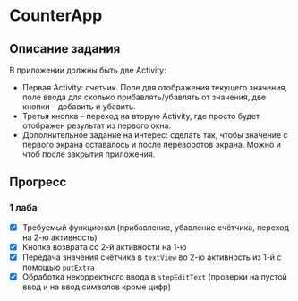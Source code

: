 # CounterApp

## Описание задания

В приложении должны быть две Activity:
- Первая Activity: счетчик. Поле для отображения текущего значения, поле ввода для сколько прибавлять/убавлять от значения, две кнопки – добавить и убавить.
- Третья кнопка – переход на вторую Activity, где просто будет отображен результат из первого окна.
- Дополнительное задание на интерес: сделать так, чтобы значение с первого экрана оставалось и после переворотов экрана. Можно и чтоб после закрытия приложения.

## Прогресс

### 1 лаба

- [x] Требуемый функционал (прибавление, убавление счётчика, переход на 2-ю активность)
- [x] Кнопка возврата со 2-й активности на 1-ю
- [x] Передача значения счётчика в `textView` во 2-ю активность из 1-й с помощью `putExtra`
- [x] Обработка некорректного ввода в `stepEditText` (проверки на пустой ввод и на ввод символов кроме цифр)